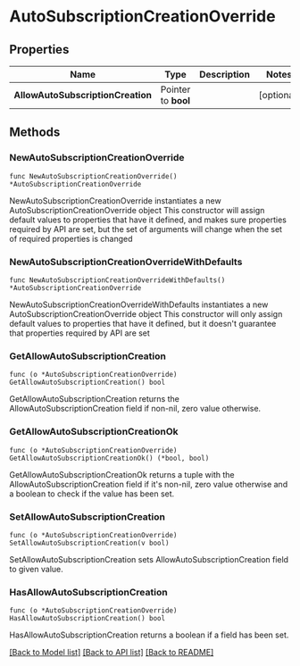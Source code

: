 # AutoSubscriptionCreationOverride

## Properties

Name | Type | Description | Notes
------------ | ------------- | ------------- | -------------
**AllowAutoSubscriptionCreation** | Pointer to **bool** |  | [optional] 

## Methods

### NewAutoSubscriptionCreationOverride

`func NewAutoSubscriptionCreationOverride() *AutoSubscriptionCreationOverride`

NewAutoSubscriptionCreationOverride instantiates a new AutoSubscriptionCreationOverride object
This constructor will assign default values to properties that have it defined,
and makes sure properties required by API are set, but the set of arguments
will change when the set of required properties is changed

### NewAutoSubscriptionCreationOverrideWithDefaults

`func NewAutoSubscriptionCreationOverrideWithDefaults() *AutoSubscriptionCreationOverride`

NewAutoSubscriptionCreationOverrideWithDefaults instantiates a new AutoSubscriptionCreationOverride object
This constructor will only assign default values to properties that have it defined,
but it doesn't guarantee that properties required by API are set

### GetAllowAutoSubscriptionCreation

`func (o *AutoSubscriptionCreationOverride) GetAllowAutoSubscriptionCreation() bool`

GetAllowAutoSubscriptionCreation returns the AllowAutoSubscriptionCreation field if non-nil, zero value otherwise.

### GetAllowAutoSubscriptionCreationOk

`func (o *AutoSubscriptionCreationOverride) GetAllowAutoSubscriptionCreationOk() (*bool, bool)`

GetAllowAutoSubscriptionCreationOk returns a tuple with the AllowAutoSubscriptionCreation field if it's non-nil, zero value otherwise
and a boolean to check if the value has been set.

### SetAllowAutoSubscriptionCreation

`func (o *AutoSubscriptionCreationOverride) SetAllowAutoSubscriptionCreation(v bool)`

SetAllowAutoSubscriptionCreation sets AllowAutoSubscriptionCreation field to given value.

### HasAllowAutoSubscriptionCreation

`func (o *AutoSubscriptionCreationOverride) HasAllowAutoSubscriptionCreation() bool`

HasAllowAutoSubscriptionCreation returns a boolean if a field has been set.


[[Back to Model list]](../README.md#documentation-for-models) [[Back to API list]](../README.md#documentation-for-api-endpoints) [[Back to README]](../README.md)


